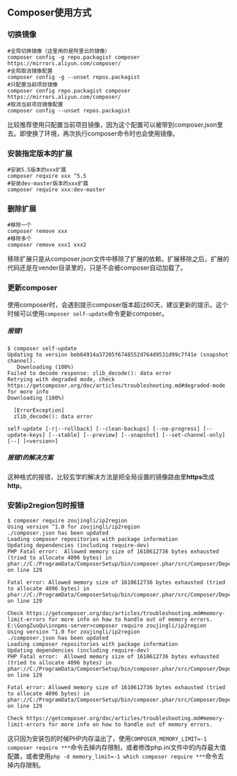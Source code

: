 ## Composer使用方式

### 切换镜像


```shell
#全局切换镜像（这里用的是阿里云的镜像）
composer config -g repo.packagist composer https://mirrors.aliyun.com/composer/
#全局取消镜像配置
composer config -g --unset repos.packagist
#只配置当前项目镜像
composer config repo.packagist composer https://mirrors.aliyun.com/composer/
#取消当前项目镜像配置
composer config --unset repos.packagist
```

比较推荐使用只配置当前项目镜像，因为这个配置可以被带到composer.json里去。即使换了环境，再次执行composer命令时也会使用镜像。

### 安装指定版本的扩展

```shell
#安装5.5版本的xxx扩展
composer require xxx ^5.5
#安装dev-master版本的xxx扩展
composer require xxx:dev-master
```

### 删除扩展

```shell
#移除一个
composer remove xxx
#移除多个
composer remove xxx1 xxx2
```

移除扩展只是从composer.json文件中移除了扩展的依赖。扩展移除之后，扩展的代码还是在vender目录里的，只是不会被composer自动加载了。

### 更新composer

使用composer时，会遇到提示composer版本超过60天，建议更新的提示。这个时候可以使用`composer self-update`命令更新composer。

##### 报错1

```shell
$ composer self-update
Updating to version beb64914a37205f6748552d764d9531d99c7f41e (snapshot channel).
   Downloading (100%)
Failed to decode response: zlib_decode(): data error
Retrying with degraded mode, check https://getcomposer.org/doc/articles/troubleshooting.md#degraded-mode for more info
Downloading (100%)

  [ErrorException]
  zlib_decode(): data error

self-update [-r|--rollback] [--clean-backups] [--no-progress] [--update-keys] [--stable] [--preview] [--snapshot] [--set-channel-only] [--] [<version>]
```

##### 报错1的解决方案

这种格式的报错，比较玄学的解决方法是把全局设置的镜像路由里**https**改成**http**。

### 安装ip2region包时报错

```shell
$ composer require zoujingli/ip2region
Using version ^1.0 for zoujingli/ip2region
./composer.json has been updated
Loading composer repositories with package information
Updating dependencies (including require-dev)
PHP Fatal error:  Allowed memory size of 1610612736 bytes exhausted (tried to allocate 4096 bytes) in phar://C:/ProgramData/ComposerSetup/bin/composer.phar/src/Composer/DependencyResolver/RuleSetGenerator.php on line 129

Fatal error: Allowed memory size of 1610612736 bytes exhausted (tried to allocate 4096 bytes) in phar://C:/ProgramData/ComposerSetup/bin/composer.phar/src/Composer/DependencyResolver/RuleSetGenerator.php on line 129

Check https://getcomposer.org/doc/articles/troubleshooting.md#memory-limit-errors for more info on how to handle out of memory errors.
E:\GongZuoQu\innpms-server>composer require zoujingli/ip2region
Using version ^1.0 for zoujingli/ip2region
./composer.json has been updated
Loading composer repositories with package information
Updating dependencies (including require-dev)
PHP Fatal error:  Allowed memory size of 1610612736 bytes exhausted (tried to allocate 4096 bytes) in phar://C:/ProgramData/ComposerSetup/bin/composer.phar/src/Composer/DependencyResolver/RuleSetGenerator.php on line 129

Fatal error: Allowed memory size of 1610612736 bytes exhausted (tried to allocate 4096 bytes) in phar://C:/ProgramData/ComposerSetup/bin/composer.phar/src/Composer/DependencyResolver/RuleSetGenerator.php on line 129

Check https://getcomposer.org/doc/articles/troubleshooting.md#memory-limit-errors for more info on how to handle out of memory errors.
```

这只因为安装包的时候PHP内存溢出了，使用`COMPOSER_MEMORY_LIMIT=-1 composer require ***`命令去掉内存限制，或者修改php.ini文件中的内存最大值配置，或者使用`php -d memory_limit=-1 which composer require ***`命令去掉内存限制。

